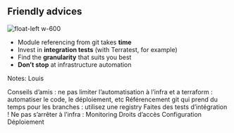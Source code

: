 ## Friendly advices

![float-left w-600](./assets/images/thumbsup.jpg)

* Module referencing from git takes **time**
* Invest in **integration tests** (with Terratest, for example)
* Find the **granularity** that suits you best
* **Don’t stop** at infrastructure automation


Notes: Louis

Conseils d’amis : ne pas limiter l’automatisation à l’infra et a terraform : automatiser le code, le déploiement, etc
Référencement git qui prend du temps pour les branches : utilisez une registry
Faites des tests d’intégration !
Ne pas s’arrêter à l’infra :
Monitoring
Droits d’accès
Configuration
Déploiement

